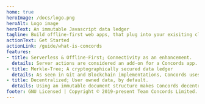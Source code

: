 ```yaml
---
home: true
heroImage: /docs/logo.png
heroAlt: Logo image
heroText: An immutable Javascript data ledger
tagline: Build offline-first web apps, that plug into your exisiting cloud solutions.
actionText: Get Started
actionLink: /guide/what-is-concords
features:
- title: Serverless & Offline-First; Connectivity as an enhancement.
  details: Server actions are considered an add-on for a Concords app. The library functions completely offline and in the browser.
- title: Merkle-Tree; A cryptographically secured data ledger
  details: As seen in Git and Blockchain implementations, Concords uses a cryptographically secured Merkle Tree to provide integrity in an immutable data ledger.
- title: Decentralized; User owned data, by default.
  details: Using an immutable document structure makes Concords decentralized by default. It's not necessary to pass data through a complex cloud infrastructure.
footer: GNU Licensed | Copyright © 2019-present Team Concords Limited.
---
```

